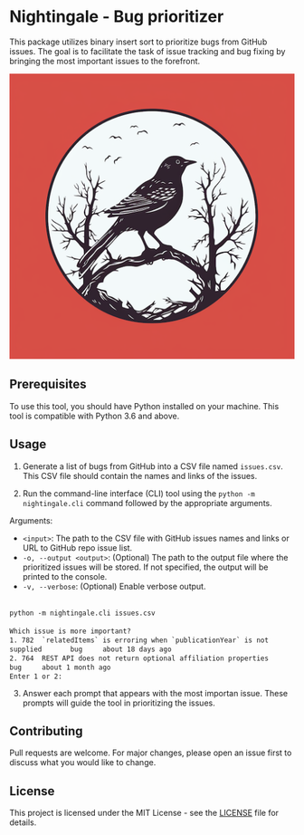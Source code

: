 # Nightingale - Bug prioritizer

This package utilizes binary insert sort to prioritize bugs from GitHub issues. The goal is to facilitate the task of issue tracking and bug fixing by bringing the most important issues to the forefront.


![](https://raw.githubusercontent.com/kjgarza/nightingale/master/nigthtingale_logo.png)

## Prerequisites

To use this tool, you should have Python installed on your machine. This tool is compatible with Python 3.6 and above.


## Usage

1. Generate a list of bugs from GitHub into a CSV file named `issues.csv`. This CSV file should contain the names and links of the issues.

2. Run the command-line interface (CLI) tool using the `python -m nightingale.cli` command followed by the appropriate arguments.


Arguments:
- `<input>`: The path to the CSV file with GitHub issues names and links or URL to GitHub repo issue list.
- `-o, --output <output>`: (Optional) The path to the output file where the prioritized issues will be stored. If not specified, the output will be printed to the console.
- `-v, --verbose`: (Optional) Enable verbose output.


```shell

python -m nightingale.cli issues.csv

Which issue is more important?
1. 782  `relatedItems` is erroring when `publicationYear` is not supplied       bug     about 18 days ago
2. 764  REST API does not return optional affiliation properties        bug     about 1 month ago
Enter 1 or 2:

```

3. Answer each prompt that appears with the most importan issue. These prompts will guide the tool in prioritizing the issues.

## Contributing

Pull requests are welcome. For major changes, please open an issue first to discuss what you would like to change.

## License

This project is licensed under the MIT License - see the [LICENSE](LICENSE) file for details.


